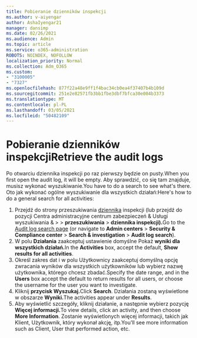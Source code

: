 ```yaml
---
title: Pobieranie dzienników inspekcji
ms.author: v-aiyengar
author: AshaIyengar21
manager: dansimp
ms.date: 02/26/2021
ms.audience: Admin
ms.topic: article
ms.service: o365-administration
ROBOTS: NOINDEX, NOFOLLOW
localization_priority: Normal
ms.collection: Adm_O365
ms.custom:
- "3100005"
- "7327"
ms.openlocfilehash: 877f22a48e9ff1f4bac34cb0ea4f37407b4b109d
ms.sourcegitcommit: 251e2e82571fb3bb1fbe3dbf7bfca30e004b3373
ms.translationtype: MT
ms.contentlocale: pl-PL
ms.lasthandoff: 03/05/2021
ms.locfileid: "50482109"
---
```

# <a name="retrieve-the-audit-logs"></a><span data-ttu-id="5218b-102">Pobieranie dzienników inspekcji</span><span class="sxs-lookup"><span data-stu-id="5218b-102">Retrieve the audit logs</span></span>

<span data-ttu-id="5218b-103">Po otwarciu dziennika inspekcji po raz pierwszy będzie on pusty.</span><span class="sxs-lookup"><span data-stu-id="5218b-103">When you first open the audit log, it will be empty.</span></span> <span data-ttu-id="5218b-104">Aby sprawdzić, co się tam znajduje, musisz wykonać wyszukiwanie.</span><span class="sxs-lookup"><span data-stu-id="5218b-104">You have to do a search to see what's there.</span></span> <span data-ttu-id="5218b-105">Oto jak wykonać ogólne wyszukiwanie dla wszystkich działań:</span><span class="sxs-lookup"><span data-stu-id="5218b-105">Here's how to do a general search for all activities:</span></span>

1. <span data-ttu-id="5218b-106">Przejdź do strony przeszukiwania [dziennika](https://protection.office.com/#/unifiedauditlog) inspekcji (lub przejdź do pozycji Centra administracyjne centrum zabezpieczeń & Usługi wyszukiwania &  >    >  **przeszukiwania**  >  **dziennika inspekcji).**</span><span class="sxs-lookup"><span data-stu-id="5218b-106">Go to the [Audit log search page](https://protection.office.com/#/unifiedauditlog) (or navigate to  **Admin centers** > **Security & Compliance center** > **Search & investigation** > **Audit log search**).</span></span>
1. <span data-ttu-id="5218b-107">W polu **Działania** zaakceptuj ustawienie domyślne Pokaż **wyniki dla wszystkich działań.**</span><span class="sxs-lookup"><span data-stu-id="5218b-107">In the **Activities** box, accept the default, **Show results for all activities**.</span></span>
1. <span data-ttu-id="5218b-108">Określ zakres dat i  w polu Użytkownicy zaakceptuj domyślną opcję zwracania wyników dla wszystkich użytkowników lub wybierz nazwę użytkownika, którego chcesz zbadać.</span><span class="sxs-lookup"><span data-stu-id="5218b-108">Specify the date range, and in the **Users** box accept the default to return results for all users, or choose the username for the user you want to investigate.</span></span>
1. <span data-ttu-id="5218b-109">Kliknij **przycisk Wyszukaj.**</span><span class="sxs-lookup"><span data-stu-id="5218b-109">Click **Search**.</span></span> <span data-ttu-id="5218b-110">Działania zostaną wyświetlone w obszarze **Wyniki.**</span><span class="sxs-lookup"><span data-stu-id="5218b-110">The activities appear under **Results**.</span></span>
1. <span data-ttu-id="5218b-111">Aby wyświetlić szczegóły, kliknij działanie, a następnie wybierz pozycję **Więcej informacji.**</span><span class="sxs-lookup"><span data-stu-id="5218b-111">To view details, click an activity, and then choose **More Information**.</span></span> <span data-ttu-id="5218b-112">Zostanie wyświetlonych więcej informacji, takich jak Klient, Użytkownik, który wykonał akcję, itp.</span><span class="sxs-lookup"><span data-stu-id="5218b-112">You'll see more information such as Client, User that performed action, etc.</span></span>
